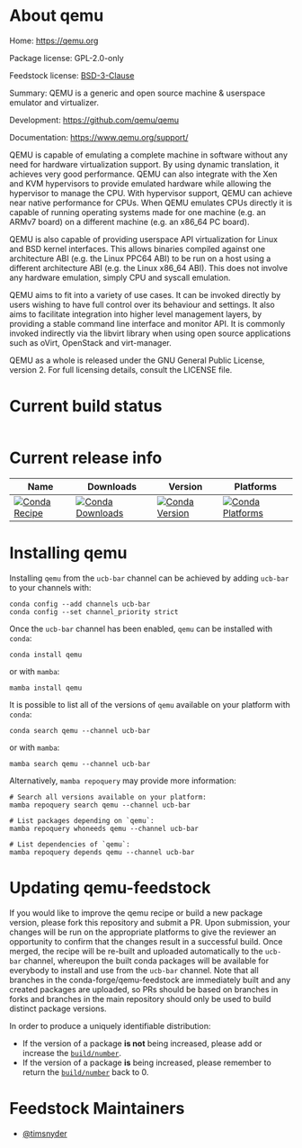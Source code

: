 About qemu
==========

Home: https://qemu.org

Package license: GPL-2.0-only

Feedstock license: [BSD-3-Clause](https://github.com/conda-forge/ucb-bar-qemu-feedstock/blob/master/LICENSE.txt)

Summary: QEMU is a generic and open source machine & userspace emulator and virtualizer.

Development: https://github.com/qemu/qemu

Documentation: https://www.qemu.org/support/

QEMU is capable of emulating a complete machine in software without any need for hardware
virtualization support. By using dynamic translation, it achieves very good performance. QEMU
can also integrate with the Xen and KVM hypervisors to provide emulated hardware while allowing
the hypervisor to manage the CPU. With hypervisor support, QEMU can achieve near native
performance for CPUs. When QEMU emulates CPUs directly it is capable of running operating
systems made for one machine (e.g. an ARMv7 board) on a different machine (e.g. an x86_64 PC
board).

QEMU is also capable of providing userspace API virtualization for Linux and BSD kernel
interfaces. This allows binaries compiled against one architecture ABI (e.g. the Linux PPC64
ABI) to be run on a host using a different architecture ABI (e.g. the Linux x86_64 ABI). This
does not involve any hardware emulation, simply CPU and syscall emulation.

QEMU aims to fit into a variety of use cases. It can be invoked directly by users wishing to
have full control over its behaviour and settings. It also aims to facilitate integration into
higher level management layers, by providing a stable command line interface and monitor API. It
is commonly invoked indirectly via the libvirt library when using open source applications such
as oVirt, OpenStack and virt-manager.

QEMU as a whole is released under the GNU General Public License, version 2. For full licensing
details, consult the LICENSE file.


Current build status
====================


<table>
</table>

Current release info
====================

| Name | Downloads | Version | Platforms |
| --- | --- | --- | --- |
| [![Conda Recipe](https://img.shields.io/badge/recipe-qemu-green.svg)](https://anaconda.org/ucb-bar/qemu) | [![Conda Downloads](https://img.shields.io/conda/dn/ucb-bar/qemu.svg)](https://anaconda.org/ucb-bar/qemu) | [![Conda Version](https://img.shields.io/conda/vn/ucb-bar/qemu.svg)](https://anaconda.org/ucb-bar/qemu) | [![Conda Platforms](https://img.shields.io/conda/pn/ucb-bar/qemu.svg)](https://anaconda.org/ucb-bar/qemu) |

Installing qemu
===============

Installing `qemu` from the `ucb-bar` channel can be achieved by adding `ucb-bar` to your channels with:

```
conda config --add channels ucb-bar
conda config --set channel_priority strict
```

Once the `ucb-bar` channel has been enabled, `qemu` can be installed with `conda`:

```
conda install qemu
```

or with `mamba`:

```
mamba install qemu
```

It is possible to list all of the versions of `qemu` available on your platform with `conda`:

```
conda search qemu --channel ucb-bar
```

or with `mamba`:

```
mamba search qemu --channel ucb-bar
```

Alternatively, `mamba repoquery` may provide more information:

```
# Search all versions available on your platform:
mamba repoquery search qemu --channel ucb-bar

# List packages depending on `qemu`:
mamba repoquery whoneeds qemu --channel ucb-bar

# List dependencies of `qemu`:
mamba repoquery depends qemu --channel ucb-bar
```




Updating qemu-feedstock
=======================

If you would like to improve the qemu recipe or build a new
package version, please fork this repository and submit a PR. Upon submission,
your changes will be run on the appropriate platforms to give the reviewer an
opportunity to confirm that the changes result in a successful build. Once
merged, the recipe will be re-built and uploaded automatically to the
`ucb-bar` channel, whereupon the built conda packages will be available for
everybody to install and use from the `ucb-bar` channel.
Note that all branches in the conda-forge/qemu-feedstock are
immediately built and any created packages are uploaded, so PRs should be based
on branches in forks and branches in the main repository should only be used to
build distinct package versions.

In order to produce a uniquely identifiable distribution:
 * If the version of a package **is not** being increased, please add or increase
   the [``build/number``](https://docs.conda.io/projects/conda-build/en/latest/resources/define-metadata.html#build-number-and-string).
 * If the version of a package **is** being increased, please remember to return
   the [``build/number``](https://docs.conda.io/projects/conda-build/en/latest/resources/define-metadata.html#build-number-and-string)
   back to 0.

Feedstock Maintainers
=====================

* [@timsnyder](https://github.com/timsnyder/)

